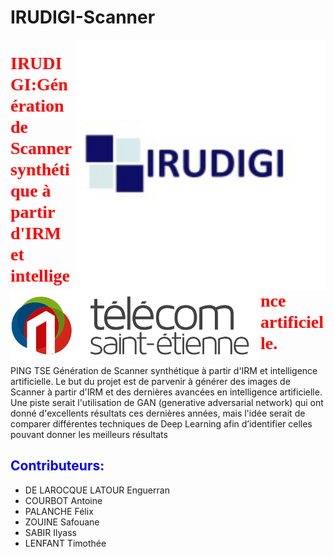 # IRUDIGI-Scanner
<img align="right" alt="coding" width="400" src="https://github.com/CourbotA/IRUDIGI-Scanner/blob/main/1519866329535.jpg">
<img align="left" alt="coding" width="400" src="https://github.com/CourbotA/IRUDIGI-Scanner/blob/main/logo.svg">




# <span style="color:red; font-family: 'Bebas Neue';">IRUDIGI:Génération de Scanner synthétique à partir d'IRM et intelligence artificielle.</span>

PING TSE Génération de Scanner synthétique à partir d'IRM et intelligence artificielle.
Le but du projet est de parvenir à générer des images de Scanner à partir d'IRM et des dernières avancées en intelligence artificielle. Une piste serait l'utilisation de GAN (generative adversarial network) qui ont donné d'excellents résultats ces dernières années, mais l'idée serait de comparer différentes techniques de Deep Learning afin d’identifier celles pouvant donner les meilleurs résultats

##  <span style="color:blue">Contributeurs:</span>
- DE LAROCQUE LATOUR Enguerran
- COURBOT Antoine
- PALANCHE Félix
- ZOUINE Safouane 
- SABIR Ilyass
- LENFANT Timothée 

